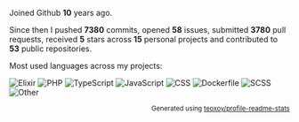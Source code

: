 Joined Github **10** years ago.

Since then I pushed **7380** commits, opened **58** issues, submitted **3780** pull requests, received **5** stars across **15** personal projects and contributed to **53** public repositories.

Most used languages across my projects:

![Elixir](https://img.shields.io/static/v1?style=flat-square&label=%E2%A0%80&color=555&labelColor=%236e4a7e&message=Elixir%EF%B8%B135.8%25)
![PHP](https://img.shields.io/static/v1?style=flat-square&label=%E2%A0%80&color=555&labelColor=%234F5D95&message=PHP%EF%B8%B129.6%25)
![TypeScript](https://img.shields.io/static/v1?style=flat-square&label=%E2%A0%80&color=555&labelColor=%233178c6&message=TypeScript%EF%B8%B123.4%25)
![JavaScript](https://img.shields.io/static/v1?style=flat-square&label=%E2%A0%80&color=555&labelColor=%23f1e05a&message=JavaScript%EF%B8%B13.5%25)
![CSS](https://img.shields.io/static/v1?style=flat-square&label=%E2%A0%80&color=555&labelColor=%23563d7c&message=CSS%EF%B8%B12.5%25)
![Dockerfile](https://img.shields.io/static/v1?style=flat-square&label=%E2%A0%80&color=555&labelColor=%23384d54&message=Dockerfile%EF%B8%B11.6%25)
![SCSS](https://img.shields.io/static/v1?style=flat-square&label=%E2%A0%80&color=555&labelColor=%23c6538c&message=SCSS%EF%B8%B11.5%25)
![Other](https://img.shields.io/static/v1?style=flat-square&label=%E2%A0%80&color=555&labelColor=%23ededed&message=Other%EF%B8%B11.7%25)

<p align="right"><sub>Generated using <a href="https://github.com/marketplace/actions/profile-readme-stats">teoxoy/profile-readme-stats</a></sub></p>
